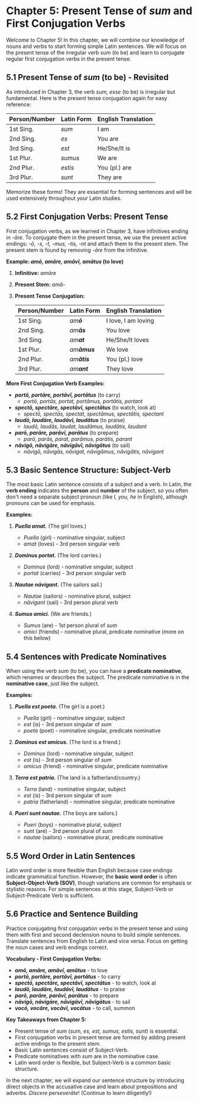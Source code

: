 # Chapter 5: Present Tense of *sum* and First Conjugation Verbs

Welcome to Chapter 5! In this chapter, we will combine our knowledge of nouns and verbs to start forming simple Latin sentences. We will focus on the present tense of the irregular verb *sum* (to be) and learn to conjugate regular first conjugation verbs in the present tense.

## 5.1 Present Tense of *sum* (to be) - Revisited

As introduced in Chapter 3, the verb *sum, esse* (to be) is irregular but fundamental. Here is the present tense conjugation again for easy reference:

| Person/Number | Latin Form | English Translation |
| :------------ | :--------- | :------------------ |
| 1st Sing.     | *sum*      | I am                |
| 2nd Sing.     | *es*       | You are              |
| 3rd Sing.     | *est*      | He/She/It is         |
| 1st Plur.     | *sumus*    | We are               |
| 2nd Plur.     | *estis*    | You (pl.) are        |
| 3rd Plur.     | *sunt*     | They are              |

Memorize these forms! They are essential for forming sentences and will be used extensively throughout your Latin studies.

## 5.2 First Conjugation Verbs: Present Tense

First conjugation verbs, as we learned in Chapter 3, have infinitives ending in *-āre*. To conjugate them in the present tense, we use the present active endings: *-ō, -s, -t, -mus, -tis, -nt* and attach them to the present stem. The present stem is found by removing *-āre* from the infinitive.

**Example: *amō, amāre, amāvī, amātus* (to love)**

1.  **Infinitive:** *amāre*
2.  **Present Stem:** *amā-*
3.  **Present Tense Conjugation:**

    | Person/Number | Latin Form | English Translation |
    | :------------ | :--------- | :------------------ |
    | 1st Sing.     | *am**ō***    | I love, I am loving   |
    | 2nd Sing.     | *am**ās***   | You love             |
    | 3rd Sing.     | *am**at***   | He/She/It loves      |
    | 1st Plur.     | *am**āmus***  | We love              |
    | 2nd Plur.     | *am**ātis***  | You (pl.) love       |
    | 3rd Plur.     | *am**ant***   | They love            |

**More First Conjugation Verb Examples:**

*   ***portō, portāre, portāvī, portātus*** (to carry)
    *   *portō, portās, portat, portāmus, portātis, portant*
*   ***spectō, spectāre, spectāvī, spectātus*** (to watch, look at)
    *   *spectō, spectās, spectat, spectāmus, spectātis, spectant*
*   ***laudō, laudāre, laudāvī, laudātus*** (to praise)
    *   *laudō, laudās, laudat, laudāmus, laudātis, laudant*
*   ***parō, parāre, parāvī, parātus*** (to prepare)
    *   *parō, parās, parat, parāmus, parātis, parant*
*   ***nāvigō, nāvigāre, nāvigāvī, nāvigātus*** (to sail)
    *   *nāvigō, nāvigās, nāvigat, nāvigāmus, nāvigātis, nāvigant*

## 5.3 Basic Sentence Structure: Subject-Verb

The most basic Latin sentence consists of a subject and a verb. In Latin, the **verb ending** indicates the **person** and **number** of the subject, so you often don't need a separate subject pronoun (like *I, you, he* in English), although pronouns can be used for emphasis.

**Examples:**

1.  ***Puella  amat.*** (The girl loves.)
    *   *Puella* (girl) - nominative singular, subject
    *   *amat* (loves) - 3rd person singular verb

2.  ***Dominus  portat.*** (The lord carries.)
    *   *Dominus* (lord) - nominative singular, subject
    *   *portat* (carries) - 3rd person singular verb

3.  ***Nautae  nāvigant.*** (The sailors sail.)
    *   *Nautae* (sailors) - nominative plural, subject
    *   *nāvigant* (sail) - 3rd person plural verb

4.  ***Sumus  amici.*** (We are friends.)
    *   *Sumus* (are) - 1st person plural of *sum*
    *   *amici* (friends) - nominative plural, predicate nominative (more on this below)

## 5.4 Sentences with Predicate Nominatives

When using the verb *sum* (to be), you can have a **predicate nominative**, which renames or describes the subject. The predicate nominative is in the **nominative case**, just like the subject.

**Examples:**

1.  ***Puella  est  poeta.*** (The girl is a poet.)
    *   *Puella* (girl) - nominative singular, subject
    *   *est* (is) - 3rd person singular of *sum*
    *   *poeta* (poet) - nominative singular, predicate nominative

2.  ***Dominus  est  amicus.*** (The lord is a friend.)
    *   *Dominus* (lord) - nominative singular, subject
    *   *est* (is) - 3rd person singular of *sum*
    *   *amicus* (friend) - nominative singular, predicate nominative

3.  ***Terra  est  patria.*** (The land is a fatherland/country.)
    *   *Terra* (land) - nominative singular, subject
    *   *est* (is) - 3rd person singular of *sum*
    *   *patria* (fatherland) - nominative singular, predicate nominative

4.  ***Pueri  sunt  nautae.*** (The boys are sailors.)
    *   *Pueri* (boys) - nominative plural, subject
    *   *sunt* (are) - 3rd person plural of *sum*
    *   *nautae* (sailors) - nominative plural, predicate nominative

## 5.5 Word Order in Latin Sentences

Latin word order is more flexible than English because case endings indicate grammatical function. However, the **basic word order** is often **Subject-Object-Verb (SOV)**, though variations are common for emphasis or stylistic reasons. For simple sentences at this stage, Subject-Verb or Subject-Predicate Verb is sufficient.

## 5.6 Practice and Sentence Building

Practice conjugating first conjugation verbs in the present tense and using them with first and second declension nouns to build simple sentences. Translate sentences from English to Latin and vice versa. Focus on getting the noun cases and verb endings correct.

**Vocabulary - First Conjugation Verbs:**

*   ***amō, amāre, amāvī, amātus*** - to love
*   ***portō, portāre, portāvī, portātus*** - to carry
*   ***spectō, spectāre, spectāvī, spectātus*** - to watch, look at
*   ***laudō, laudāre, laudāvī, laudātus*** - to praise
*   ***parō, parāre, parāvī, parātus*** - to prepare
*   ***nāvigō, nāvigāre, nāvigāvī, nāvigātus*** - to sail
*   ***vocō, vocāre, vocāvī, vocātus*** - to call, summon

**Key Takeaways from Chapter 5:**

*   Present tense of *sum* (*sum, es, est, sumus, estis, sunt*) is essential.
*   First conjugation verbs in present tense are formed by adding present active endings to the present stem.
*   Basic Latin sentences consist of Subject-Verb.
*   Predicate nominatives with *sum* are in the nominative case.
*   Latin word order is flexible, but Subject-Verb is a common basic structure.

In the next chapter, we will expand our sentence structure by introducing direct objects in the accusative case and learn about prepositions and adverbs. *Discere perseverāte*! (Continue to learn diligently!)

